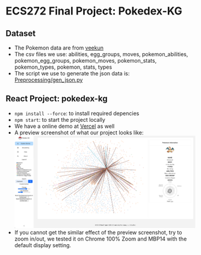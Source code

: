 # ECS272 Final Project: Pokedex-KG

## Dataset

* The Pokemon data are from [veekun](https://github.com/veekun/pokedex)
* The csv files we use: abilities, egg_groups, moves, pokemon_abilities, pokemon_egg_groups, pokemon_moves, pokemon_stats, pokemon_types, pokemon, stats, types
* The script we use to generate the json data is: [Preprocessing/gen_json.py](Preprocessing/gen_json.py)

## React Project: pokedex-kg

* `npm install --force`: to install required depencies
* `npm start`: to start the project locally
* We have a online demo at [Vercel](https://ecs272-final-pokedex-kg.vercel.app/) as well
* A preview screenshot of what our project looks like: ![Preview](Preview.png)
* If you cannot get the similar effect of the preview screenshot, try to zoom in/out, we tested it on Chrome 100% Zoom and MBP14 with the default display setting.
